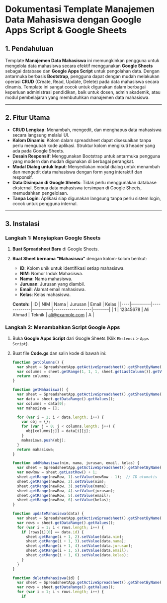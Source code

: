 
# Dokumentasi Template Manajemen Data Mahasiswa dengan Google Apps Script & Google Sheets

## 1. Pendahuluan

Template **Manajemen Data Mahasiswa** ini memungkinkan pengguna untuk mengelola data mahasiswa secara efektif menggunakan **Google Sheets** sebagai database dan **Google Apps Script** untuk pengolahan data. Dengan antarmuka berbasis **Bootstrap**, pengguna dapat dengan mudah melakukan operasi **CRUD** (Create, Read, Update, Delete) pada data mahasiswa secara dinamis. Template ini sangat cocok untuk digunakan dalam berbagai keperluan administrasi pendidikan, baik untuk dosen, admin akademik, atau modul pembelajaran yang membutuhkan manajemen data mahasiswa.

---

## 2. Fitur Utama

- **CRUD Lengkap**: Menambah, mengedit, dan menghapus data mahasiswa secara langsung melalui UI.
- **Kolom Dinamis**: Kolom dalam spreadsheet dapat disesuaikan tanpa perlu mengubah kode aplikasi. Struktur kolom mengikuti header yang ada pada Google Sheets.
- **Desain Responsif**: Menggunakan Bootstrap untuk antarmuka pengguna yang modern dan mudah digunakan di berbagai perangkat.
- **Modal Dialog untuk Input**: Menyediakan modal dialog untuk menambah dan mengedit data mahasiswa dengan form yang interaktif dan responsif.
- **Data Disimpan di Google Sheets**: Tidak perlu menggunakan database eksternal. Semua data mahasiswa tersimpan di Google Sheets, memudahkan pengelolaan.
- **Tanpa Login**: Aplikasi siap digunakan langsung tanpa perlu sistem login, cocok untuk pengguna internal.

---

## 3. Instalasi

### Langkah 1: Menyiapkan Google Sheets
1. **Buat Spreadsheet Baru** di Google Sheets.
2. **Buat Sheet bernama "Mahasiswa"** dengan kolom-kolom berikut:
   - **ID**: Kolom unik untuk identifikasi setiap mahasiswa.
   - **NIM**: Nomor Induk Mahasiswa.
   - **Nama**: Nama mahasiswa.
   - **Jurusan**: Jurusan yang diambil.
   - **Email**: Alamat email mahasiswa.
   - **Kelas**: Kelas mahasiswa.

   **Contoh:**
   | ID | NIM      | Nama        | Jurusan  | Email             | Kelas  |
   |----|----------|-------------|----------|-------------------|--------|
   | 1  | 12345678 | Ali Ahmad   | Teknik   | ali@example.com   | A      |

### Langkah 2: Menambahkan Script Google Apps
1. Buka **Google Apps Script** dari Google Sheets (Klik `Ekstensi` > `Apps Script`).
2. Buat file **Code.gs** dan salin kode di bawah ini:

   ```javascript
   function getColumns() {
     var sheet = SpreadsheetApp.getActiveSpreadsheet().getSheetByName("Mahasiswa");
     var columns = sheet.getRange(1, 1, 1, sheet.getLastColumn()).getValues()[0];
     return columns;
   }

   function getMahasiswa() {
     var sheet = SpreadsheetApp.getActiveSpreadsheet().getSheetByName("Mahasiswa");
     var data = sheet.getDataRange().getValues();
     var columns = data[0];
     var mahasiswa = [];

     for (var i = 1; i < data.length; i++) {
       var obj = {};
       for (var j = 0; j < columns.length; j++) {
         obj[columns[j]] = data[i][j];
       }
       mahasiswa.push(obj);
     }
     return mahasiswa;
   }

   function addMahasiswa(nim, nama, jurusan, email, kelas) {
     var sheet = SpreadsheetApp.getActiveSpreadsheet().getSheetByName("Mahasiswa");
     var newRow = sheet.getLastRow() + 1;
     sheet.getRange(newRow, 1).setValue(newRow - 1);  // ID otomatis
     sheet.getRange(newRow, 2).setValue(nim);
     sheet.getRange(newRow, 3).setValue(nama);
     sheet.getRange(newRow, 4).setValue(jurusan);
     sheet.getRange(newRow, 5).setValue(email);
     sheet.getRange(newRow, 6).setValue(kelas);
   }

   function updateMahasiswa(data) {
     var sheet = SpreadsheetApp.getActiveSpreadsheet().getSheetByName("Mahasiswa");
     var rows = sheet.getDataRange().getValues();
     for (var i = 1; i < rows.length; i++) {
       if (rows[i][0] == data.id) {
         sheet.getRange(i + 1, 2).setValue(data.nim);
         sheet.getRange(i + 1, 3).setValue(data.nama);
         sheet.getRange(i + 1, 4).setValue(data.jurusan);
         sheet.getRange(i + 1, 5).setValue(data.email);
         sheet.getRange(i + 1, 6).setValue(data.kelas);
       }
     }
   }

   function deleteMahasiswa(id) {
     var sheet = SpreadsheetApp.getActiveSpreadsheet().getSheetByName("Mahasiswa");
     var rows = sheet.getDataRange().getValues();
     for (var i = 1; i < rows.length; i++) {
       if 
